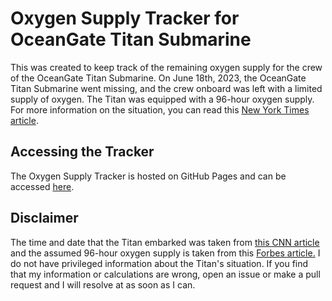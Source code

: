 # Oxygen Supply Tracker for OceanGate Titan Submarine

This was created to keep track of the remaining oxygen supply for the crew of the OceanGate Titan Submarine. On June 18th, 2023, the OceanGate Titan Submarine went missing, and the crew onboard was left with a limited supply of oxygen. The Titan was equipped with a 96-hour oxygen supply. For more information on the situation, you can read this [New York Times article](https://www.nytimes.com/2023/06/20/us/missing-submarine-titanic-search.html).

## Accessing the Tracker

The Oxygen Supply Tracker is hosted on GitHub Pages and can be accessed [here](https://mcaubrey.github.io/titan-oxygen-supply-tracker/).

## Disclaimer

The time and date that the Titan embarked was taken from [this CNN article](https://edition.cnn.com/americas/live-news/titanic-submersible-missing-search-06-20-23/h_e60116abdf9035120a8f19eea9d8fffc) and the assumed 96-hour oxygen supply is taken from this [Forbes article.](https://www.forbes.com.au/news/billionaires/titanic-sub-oceangate-has-less-than-40-hours-of-oxygen-left/) I do not have privileged information about the Titan's situation. If you find that my information or calculations are wrong, open an issue or make a pull request and I will resolve at as soon as I can.
